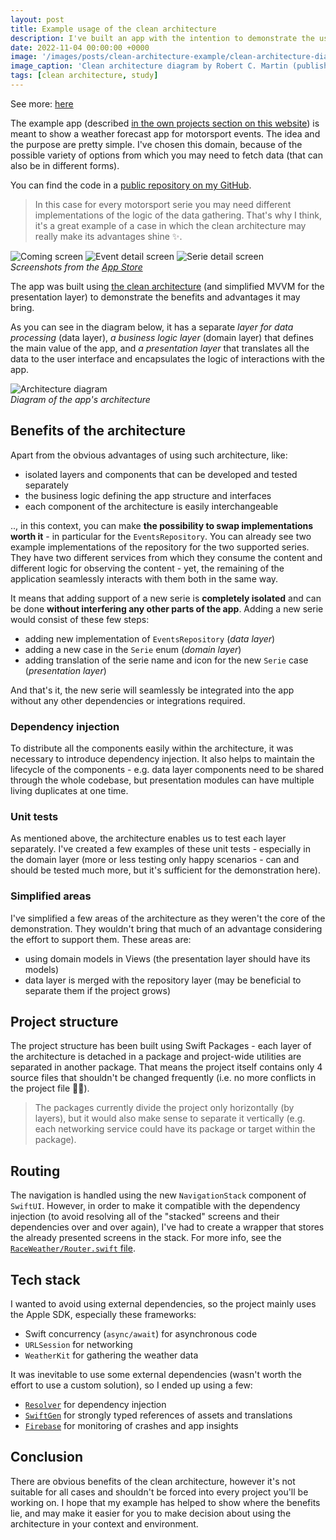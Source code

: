 ```yaml
---
layout: post
title: Example usage of the clean architecture
description: I've built an app with the intention to demonstrate the usage of the clean architecture. Here I'd like to describe the structure and its advantages.
date: 2022-11-04 00:00:00 +0000
image: '/images/posts/clean-architecture-example/clean-architecture-diagram.jpg'
image_caption: 'Clean architecture diagram by Robert C. Martin (published on [the Clean Coder Blog](https://blog.cleancoder.com/uncle-bob/2012/08/13/the-clean-architecture.html))'
tags: [clean architecture, study]
---
```


See more: [here](/blog/test-hide)

The example app (described [in the own projects section on this website](/own/raceweather)) is meant to show a weather forecast app for motorsport events. The idea and the purpose are pretty simple. I've chosen this domain, because of the possible variety of options from which you may need to fetch data (that can also be in different forms).

You can find the code in a [public repository on my GitHub](https://github.com/lukas-ruzicka/race-weather-ios).

> In this case for every motorsport serie you may need different implementations of the logic of the data gathering. That's why I think, it's a great example of a case in which the clean architecture may really make its advantages shine ✨.

<div class="gallery-box">
  <div class="gallery">
    <img src="/images/owns/raceweather/screenshot-coming.jpg" loading="lazy" alt="Coming screen">
    <img src="/images/owns/raceweather/screenshot-event-detail.jpg" loading="lazy" alt="Event detail screen">
    <img src="/images/owns/raceweather/screenshot-serie-detail.jpg" loading="lazy" alt="Serie detail screen">
  </div>
  <em>Screenshots from the <a href="https://apps.apple.com/app/race-weather-app/id6444075511">App Store</a></em>
</div>

The app was built using [the clean architecture](https://blog.cleancoder.com/uncle-bob/2012/08/13/the-clean-architecture.html) (and simplified MVVM for the presentation layer) to demonstrate the benefits and advantages it may bring.

As you can see in the diagram below, it has a separate _layer for data processing_ (data layer), _a business logic layer_ (domain layer) that defines the main value of the app, and _a presentation layer_ that translates all the data to the user interface and encapsulates the logic of interactions with the app.

<div class="gallery-box">
  <div class="gallery">
    <img src="/images/posts/clean-architecture-example/rw-architecture-diagram.jpg" loading="lazy" alt="Architecture diagram">
  </div>
  <em>Diagram of the app's architecture</em>
</div>

## Benefits of the architecture

Apart from the obvious advantages of using such architecture, like:
- isolated layers and components that can be developed and tested separately
- the business logic defining the app structure and interfaces
- each component of the architecture is easily interchangeable

.., in this context, you can make **the possibility to swap implementations worth it** - in particular for the `EventsRepository`. You can already see two example implementations of the repository for the two supported series. They have two different services from which they consume the content and different logic for observing the content - yet, the remaining of the application seamlessly interacts with them both in the same way.

It means that adding support of a new serie is **completely isolated** and can be done **without interfering any other parts of the app**. Adding a new serie would consist of these few steps:
- adding new implementation of `EventsRepository` (_data layer_)
- adding a new case in the `Serie` enum  (_domain layer_)
- adding translation of the serie name and icon for the new `Serie` case (_presentation layer_)

And that's it, the new serie will seamlessly be integrated into the app without any other dependencies or integrations required.

### Dependency injection

To distribute all the components easily within the architecture, it was necessary to introduce dependency injection. It also helps to maintain the lifecycle of the components - e.g. data layer components need to be shared through the whole codebase, but presentation modules can have multiple living duplicates at one time.

### Unit tests

As mentioned above, the architecture enables us to test each layer separately. I've created a few examples of these unit tests - especially in the domain layer (more or less testing only happy scenarios - can and should be tested much more, but it's sufficient for the demonstration here).

### Simplified areas

I've simplified a few areas of the architecture as they weren't the core of the demonstration. They wouldn't bring that much of an advantage considering the effort to support them. These areas are:
- using domain models in Views (the presentation layer should have its models)
- data layer is merged with the repository layer (may be beneficial to separate them if the project grows)


## Project structure

The project structure has been built using Swift Packages - each layer of the architecture is detached in a package and project-wide utilities are separated in another package. That means the project itself contains only 4 source files that shouldn't be changed frequently (i.e. no more conflicts in the project file 🙌🏼).

> The packages currently divide the project only horizontally (by layers), but it would also make sense to separate it vertically (e.g. each networking service could have its package or target within the package).

## Routing

The navigation is handled using the new `NavigationStack` component of `SwiftUI`. However, in order to make it compatible with the dependency injection (to avoid resolving all of the "stacked" screens and their dependencies over and over again), I've had to create a wrapper that stores the already presented screens in the stack. For more info, see the [`RaceWeather/Router.swift` file](https://github.com/lukas-ruzicka/race-weather-ios/blob/main/RaceWeather/Router.swift).

## Tech stack

I wanted to avoid using external dependencies, so the project mainly uses the Apple SDK, especially these frameworks:
- Swift concurrency (`async/await`) for asynchronous code
- `URLSession` for networking
- `WeatherKit` for gathering the weather data

It was inevitable to use some external dependencies (wasn't worth the effort to use a custom solution), so I ended up using a few:
- [`Resolver`](https://github.com/hmlongco/Resolver) for dependency injection
- [`SwiftGen`](https://github.com/SwiftGen/SwiftGen) for strongly typed references of assets and translations
- [`Firebase`](https://github.com/firebase/firebase-ios-sdk) for monitoring of crashes and app insights

## Conclusion

There are obvious benefits of the clean architecture, however it's not suitable for all cases and shouldn't be forced into every project you'll be working on. I hope that my example has helped to show where the benefits lie, and may make it easier for you to make decision about using the architecture in your context and environment.